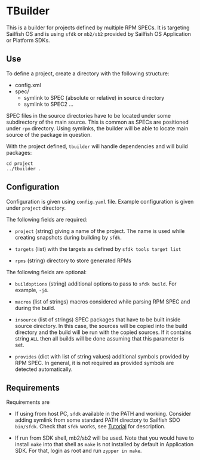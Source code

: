 # TBuilder

This is a builder for projects defined by multiple RPM SPECs. It is
targeting Sailfish OS and is using `sfdk` or `mb2/sb2` provided by
Sailfish OS Application or Platform SDKs.

## Use

To define a project, create a directory with the following structure:

- config.xml
- spec/
  - symlink to SPEC (absolute or relative) in source directory
  - symlink to SPEC2 ...

SPEC files in the source directories have to be located under some
subdirectory of the main source. This is common as SPECs are
positioned under `rpm` directory. Using symlinks, the builder will be
able to locate main source of the package in question.

With the project defined, `tbuilder` will handle dependencies and will
build packages:

```
cd project
../tbuilder .
```

## Configuration

Configuration is given using `config.yaml` file. Example configuration
is given under `project` directory.

The following fields are required:

* `project` (string) giving a name of the project. The name is used
  while creating snapshots during building by `sfdk`.

* `targets` (list) with the targets as defined by `sfdk tools target
  list`

* `rpms` (string) directory to store generated RPMs

The following fields are optional:

* `buildoptions` (string) additional options to pass to `sfdk
  build`. For example, `-j4`.

* `macros` (list of strings) macros considered while parsing RPM SPEC
  and during the build.

* `insource` (list of strings) SPEC packages that have to be built
  inside source directory. In this case, the sources will be copied
  into the build directory and the build will be run with the copied
  sources. If it contains string `ALL` then all builds will be done
  assuming that this parameter is set.

* `provides` (dict with list of string values) additional symbols
  provided by RPM SPEC. In general, it is not required as provided
  symbols are detected automatically.


## Requirements

Requirements are

- If using from host PC, `sfdk` available in the PATH and
  working. Consider adding symlink from some standard PATH directory
  to Sailfish SDO `bin/sfdk`. Check that `sfdk` works, see
  [Tutorial](https://sailfishos.org/wiki/Tutorial_-_Building_packages_-_advanced_techniques)
  for description.

- If run from SDK shell, mb2/sb2 will be used. Note that you would
  have to install `make` into that shell as `make` is not installed by
  default in Application SDK. For that, login as root and run `zypper
  in make`.
